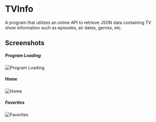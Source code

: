 # TVInfo

A program that utilizes an online API to retrieve JSON data containing TV show information such as episodes, air dates, genres, etc. 

## Screenshots

##### Program Loading
![Program Loading](https://user-images.githubusercontent.com/19980511/147184619-8326bd8e-ef5a-44f2-992b-b12696eb406a.png)

##### Home
![Home](https://user-images.githubusercontent.com/19980511/147184610-8a303f04-a5b7-4b6b-aca2-24a730a311db.png)

##### Favorites
![Favorites](https://user-images.githubusercontent.com/19980511/147184593-91e3c8ec-93fd-4a1b-8239-14284794afc9.png)
